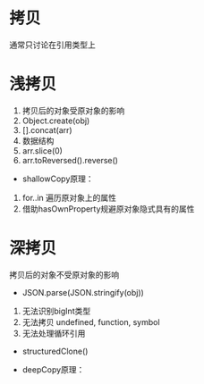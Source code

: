 # 拷贝
通常只讨论在引用类型上

# 浅拷贝
1. 拷贝后的对象受原对象的影响
2. Object.create(obj)
3. [].concat(arr)
4. 数据结构
5. arr.slice(0)
6. arr.toReversed().reverse()


- shallowCopy原理：
1. for..in 遍历原对象上的属性
2. 借助hasOwnProperty规避原对象隐式具有的属性


# 深拷贝
拷贝后的对象不受原对象的影响

- JSON.parse(JSON.stringify(obj))
1. 无法识别bigInt类型
2. 无法拷贝 undefined, function, symbol
3. 无法处理循环引用


- structuredClone()

- deepCopy原理：
